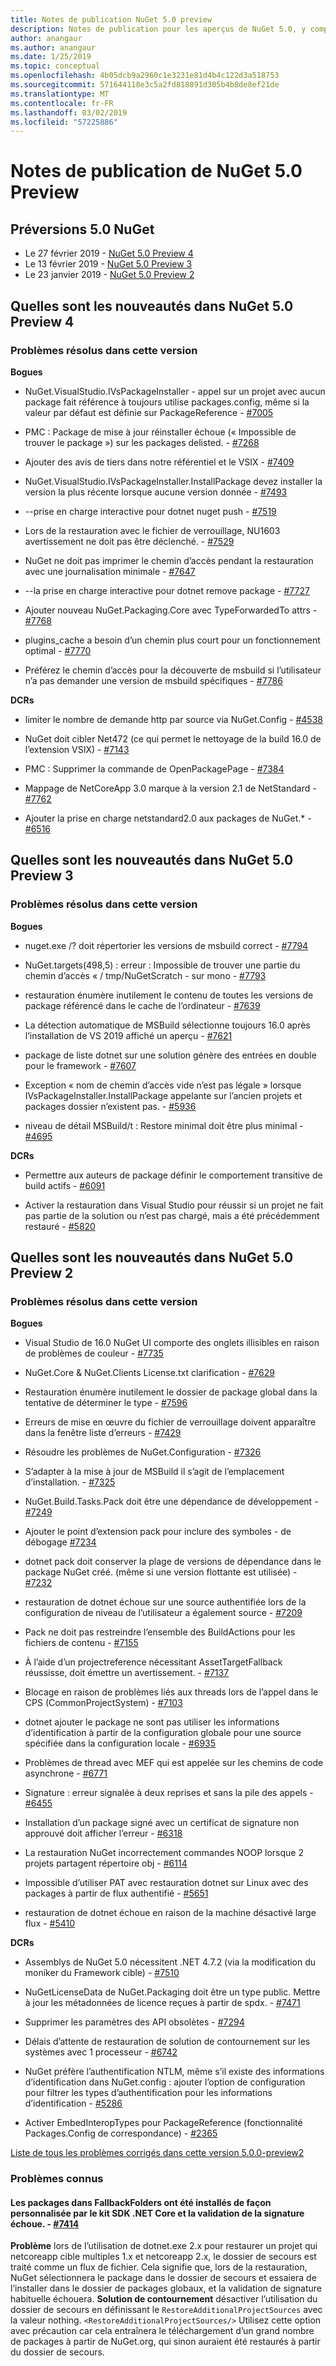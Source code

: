 ```yaml
---
title: Notes de publication NuGet 5.0 preview
description: Notes de publication pour les aperçus de NuGet 5.0, y compris les problèmes connus, les correctifs de bogues, les nouvelles fonctionnalités et les dcr.
author: anangaur
ms.author: anangaur
ms.date: 1/25/2019
ms.topic: conceptual
ms.openlocfilehash: 4b05dcb9a2960c1e3231e81d4b4c122d3a518753
ms.sourcegitcommit: 571644118e3c5a2fd818891d305b4b8de8ef21de
ms.translationtype: MT
ms.contentlocale: fr-FR
ms.lasthandoff: 03/02/2019
ms.locfileid: "57225886"
---
```

# <a name="nuget-50-preview-release-notes"></a>Notes de publication de NuGet 5.0 Preview

## <a name="nuget-50-preview-releases"></a>Préversions 5.0 NuGet

* Le 27 février 2019 - [NuGet 5.0 Preview 4](#whats-new-in-nuget-50-preview-4)
* Le 13 février 2019 - [NuGet 5.0 Preview 3](#whats-new-in-nuget-50-preview-3)
* Le 23 janvier 2019 - [NuGet 5.0 Preview 2](#whats-new-in-nuget-50-preview-2)

## <a name="whats-new-in-nuget-50-preview-4"></a>Quelles sont les nouveautés dans NuGet 5.0 Preview 4

### <a name="issues-fixed-in-this-release"></a>Problèmes résolus dans cette version

**Bogues**

* NuGet.VisualStudio.IVsPackageInstaller - appel sur un projet avec aucun package fait référence à toujours utilise packages.config, même si la valeur par défaut est définie sur PackageReference - [#7005](https://github.com/NuGet/Home/issues/7005)

* PMC : Package de mise à jour réinstaller échoue (« Impossible de trouver le package ») sur les packages delisted. - [#7268](https://github.com/NuGet/Home/issues/7268)

* Ajouter des avis de tiers dans notre référentiel et le VSIX - [#7409](https://github.com/NuGet/Home/issues/7409)

* NuGet.VisualStudio.IVsPackageInstaller.InstallPackage devez installer la version la plus récente lorsque aucune version donnée - [#7493](https://github.com/NuGet/Home/issues/7493)

* --prise en charge interactive pour dotnet nuget push - [#7519](https://github.com/NuGet/Home/issues/7519)

* Lors de la restauration avec le fichier de verrouillage, NU1603 avertissement ne doit pas être déclenché. - [#7529](https://github.com/NuGet/Home/issues/7529)

* NuGet ne doit pas imprimer le chemin d’accès pendant la restauration avec une journalisation minimale - [#7647](https://github.com/NuGet/Home/issues/7647)

* --la prise en charge interactive pour dotnet remove package - [#7727](https://github.com/NuGet/Home/issues/7727)

* Ajouter nouveau NuGet.Packaging.Core avec TypeForwardedTo attrs - [#7768](https://github.com/NuGet/Home/issues/7768)

* plugins_cache a besoin d’un chemin plus court pour un fonctionnement optimal - [#7770](https://github.com/NuGet/Home/issues/7770)

* Préférez le chemin d’accès pour la découverte de msbuild si l’utilisateur n’a pas demander une version de msbuild spécifiques - [#7786](https://github.com/NuGet/Home/issues/7786)

**DCRs**

* limiter le nombre de demande http par source via NuGet.Config - [#4538](https://github.com/NuGet/Home/issues/4538)

* NuGet doit cibler Net472 (ce qui permet le nettoyage de la build 16.0 de l’extension VSIX) - [#7143](https://github.com/NuGet/Home/issues/7143)

* PMC : Supprimer la commande de OpenPackagePage - [#7384](https://github.com/NuGet/Home/issues/7384)

* Mappage de NetCoreApp 3.0 marque à la version 2.1 de NetStandard - [#7762](https://github.com/NuGet/Home/issues/7762)

* Ajouter la prise en charge netstandard2.0 aux packages de NuGet.* - [#6516](https://github.com/NuGet/Home/issues/6516)


## <a name="whats-new-in-nuget-50-preview-3"></a>Quelles sont les nouveautés dans NuGet 5.0 Preview 3

### <a name="issues-fixed-in-this-release"></a>Problèmes résolus dans cette version 

**Bogues**

* nuget.exe /? doit répertorier les versions de msbuild correct - [#7794](https://github.com/NuGet/Home/issues/7794)

* NuGet.targets(498,5) : erreur : Impossible de trouver une partie du chemin d’accès « / tmp/NuGetScratch - sur mono - [#7793](https://github.com/NuGet/Home/issues/7793)

* restauration énumère inutilement le contenu de toutes les versions de package référencé dans le cache de l’ordinateur - [#7639](https://github.com/NuGet/Home/issues/7639)

* La détection automatique de MSBuild sélectionne toujours 16.0 après l’installation de VS 2019 affiché un aperçu - [#7621](https://github.com/NuGet/Home/issues/7621)

* package de liste dotnet sur une solution génère des entrées en double pour le framework - [#7607](https://github.com/NuGet/Home/issues/7607)

* Exception « nom de chemin d’accès vide n’est pas légale » lorsque IVsPackageInstaller.InstallPackage appelante sur l’ancien projets et packages dossier n’existent pas. - [#5936](https://github.com/NuGet/Home/issues/5936)

* niveau de détail MSBuild/t : Restore minimal doit être plus minimal - [#4695](https://github.com/NuGet/Home/issues/4695)

**DCRs**

* Permettre aux auteurs de package définir le comportement transitive de build actifs - [#6091](https://github.com/NuGet/Home/issues/6091)

* Activer la restauration dans Visual Studio pour réussir si un projet ne fait pas partie de la solution ou n’est pas chargé, mais a été précédemment restauré - [#5820](https://github.com/NuGet/Home/issues/5820)


## <a name="whats-new-in-nuget-50-preview-2"></a>Quelles sont les nouveautés dans NuGet 5.0 Preview 2

### <a name="issues-fixed-in-this-release"></a>Problèmes résolus dans cette version

**Bogues**

* Visual Studio de 16.0 NuGet UI comporte des onglets illisibles en raison de problèmes de couleur - [#7735](https://github.com/NuGet/Home/issues/7735)

* NuGet.Core & NuGet.Clients License.txt clarification - [#7629](https://github.com/NuGet/Home/issues/7629)

* Restauration énumère inutilement le dossier de package global dans la tentative de déterminer le type - [#7596](https://github.com/NuGet/Home/issues/7596)

* Erreurs de mise en œuvre du fichier de verrouillage doivent apparaître dans la fenêtre liste d’erreurs - [#7429](https://github.com/NuGet/Home/issues/7429)

* Résoudre les problèmes de NuGet.Configuration - [#7326](https://github.com/NuGet/Home/issues/7326)

* S’adapter à la mise à jour de MSBuild il s’agit de l’emplacement d’installation.  - [#7325](https://github.com/NuGet/Home/issues/7325)

* NuGet.Build.Tasks.Pack doit être une dépendance de développement - [#7249](https://github.com/NuGet/Home/issues/7249)

* Ajouter le point d’extension pack pour inclure des symboles - de débogage [#7234](https://github.com/NuGet/Home/issues/7234)

* dotnet pack doit conserver la plage de versions de dépendance dans le package NuGet créé. (même si une version flottante est utilisée) - [#7232](https://github.com/NuGet/Home/issues/7232)

* restauration de dotnet échoue sur une source authentifiée lors de la configuration de niveau de l’utilisateur a également source - [#7209](https://github.com/NuGet/Home/issues/7209)

* Pack ne doit pas restreindre l’ensemble des BuildActions pour les fichiers de contenu - [#7155](https://github.com/NuGet/Home/issues/7155)

* À l’aide d’un projectreference nécessitant AssetTargetFallback réussisse, doit émettre un avertissement. - [#7137](https://github.com/NuGet/Home/issues/7137)

* Blocage en raison de problèmes liés aux threads lors de l’appel dans le CPS (CommonProjectSystem) - [#7103](https://github.com/NuGet/Home/issues/7103)

* dotnet ajouter le package ne sont pas utiliser les informations d’identification à partir de la configuration globale pour une source spécifiée dans la configuration locale - [#6935](https://github.com/NuGet/Home/issues/6935)

* Problèmes de thread avec MEF qui est appelée sur les chemins de code asynchrone - [#6771](https://github.com/NuGet/Home/issues/6771)

* Signature : erreur signalée à deux reprises et sans la pile des appels - [#6455](https://github.com/NuGet/Home/issues/6455)

* Installation d’un package signé avec un certificat de signature non approuvé doit afficher l’erreur - [#6318](https://github.com/NuGet/Home/issues/6318)

* La restauration NuGet incorrectement commandes NOOP lorsque 2 projets partagent répertoire obj - [#6114](https://github.com/NuGet/Home/issues/6114)

* Impossible d’utiliser PAT avec restauration dotnet sur Linux avec des packages à partir de flux authentifié - [#5651](https://github.com/NuGet/Home/issues/5651)

* restauration de dotnet échoue en raison de la machine désactivé large flux - [#5410](https://github.com/NuGet/Home/issues/5410)

**DCRs**

* Assemblys de NuGet 5.0 nécessitent .NET 4.7.2 (via la modification du moniker du Framework cible) - [#7510](https://github.com/NuGet/Home/issues/7510)

* NuGetLicenseData de NuGet.Packaging doit être un type public. Mettre à jour les métadonnées de licence reçues à partir de spdx. - [#7471](https://github.com/NuGet/Home/issues/7471)

* Supprimer les paramètres des API obsolètes - [#7294](https://github.com/NuGet/Home/issues/7294)

* Délais d’attente de restauration de solution de contournement sur les systèmes avec 1 processeur - [#6742](https://github.com/NuGet/Home/issues/6742)

* NuGet préfère l’authentification NTLM, même s’il existe des informations d’identification dans NuGet.config : ajouter l’option de configuration pour filtrer les types d’authentification pour les informations d’identification - [#5286](https://github.com/NuGet/Home/issues/5286)

* Activer EmbedInteropTypes pour PackageReference (fonctionnalité Packages.Config de correspondance) - [#2365](https://github.com/NuGet/Home/issues/2365)

[Liste de tous les problèmes corrigés dans cette version 5.0.0-preview2](https://github.com/NuGet/Home/issues?q=is%3Aissue+is%3Aclosed+milestone%3A%224.9.2")

### <a name="known-issues"></a>Problèmes connus

#### <a name="packages-in-fallbackfolders-installed-by-net-core-sdk-are-custom-installed-and-fail-signature-validation---7414httpsgithubcomnugethomeissues7414"></a>Les packages dans FallbackFolders ont été installés de façon personnalisée par le kit SDK .NET Core et la validation de la signature échoue. - [#7414](https://github.com/NuGet/Home/issues/7414)
**Problème** lors de l’utilisation de dotnet.exe 2.x pour restaurer un projet qui netcoreapp cible multiples 1.x et netcoreapp 2.x, le dossier de secours est traité comme un flux de fichier. Cela signifie que, lors de la restauration, NuGet sélectionnera le package dans le dossier de secours et essaiera de l’installer dans le dossier de packages globaux, et la validation de signature habituelle échouera.
**Solution de contournement** désactiver l’utilisation du dossier de secours en définissant le `RestoreAdditionalProjectSources` avec la valeur nothing. `<RestoreAdditionalProjectSources/>` Utilisez cette option avec précaution car cela entraînera le téléchargement d’un grand nombre de packages à partir de NuGet.org, qui sinon auraient été restaurés à partir du dossier de secours.
